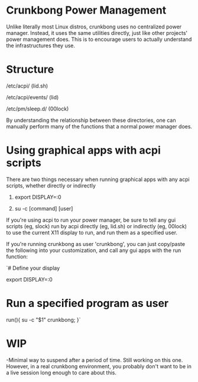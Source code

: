 # Crunkbong Power Management

Unlike literally most Linux distros, crunkbong uses no centralized power
manager.  Instead, it uses the same utilities directly, just like
other projects' power management does. This is to encourage users to
actually understand the infrastructures they use.

# Structure

/etc/acpi/ (lid.sh)

/etc/acpi/events/ (lid)

/etc/pm/sleep.d/ (00lock)

By understanding the relationship between these directories, one can manually
perform many of the functions that a normal power manager does.  

# Using graphical apps with acpi scripts
There are two things necessary when running graphical apps with any acpi scripts, whether directly or indirectly

1) export DISPLAY=:0

2) su -c [command] [user]

If you're using acpi to run your power manager, be sure to tell any gui scripts (eg, slock)
run by acpi directly (eg, lid.sh) or indirectly (eg, 00lock) to use the current
X11 display to run, and run them as a specified user.

If you're running crunkbong as user 'crunkbong', you can just copy/paste the 
following into your customization, and call any gui apps with the run function:

`# Define your display

export DISPLAY=:0

# Run a specified program as user

run(){ su -c "$1" crunkbong; }`


# WIP
-Minimal way to suspend after a period of time.  Still working on this one.  However, in a real crunkbong environment, you probably don't want to be in a live session long enough to care about this.  
